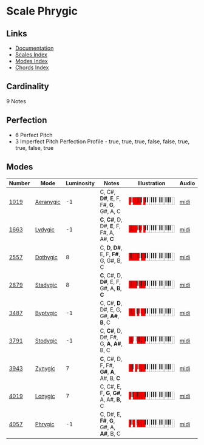 # Scale Phrygic

## Links

- [Documentation](README.md)
- [Scales Index](Scales.md)
- [Modes Index](Modes.md)
- [Chords Index](Chords.md)

## Cardinality

9 Notes

## Perfection

- 6 Perfect Pitch
- 3 Imperfect Pitch
Perfection Profile - true, true, true, false, false, true, true, false, true

## Modes

| Number | Mode | Luminosity | Notes | Illustration | Audio |
|--------|------|------------|-------|--------------|-------|
| [1019](https://ianring.com/musictheory/scales/1019) | [Aeranygic](ModeAeranygic.md) | -1 | C, C#, **D#**, **E**, F, F#, **G**, G#, A, C | ![CNaturalAeranygic](ModeCNaturalAeranygic.png) | [midi](https://github.com/edipermadi/music/blob/main/docs/ModeCNaturalAeranygic.mid?raw=true) | 
| [1663](https://ianring.com/musictheory/scales/1663) | [Lydygic](ModeLydygic.md) | -1 | **C**, **C#**, D, D#, **E**, F, F#, A, A#, **C** | ![CNaturalLydygic](ModeCNaturalLydygic.png) | [midi](https://github.com/edipermadi/music/blob/main/docs/ModeCNaturalLydygic.mid?raw=true) | 
| [2557](https://ianring.com/musictheory/scales/2557) | [Dothygic](ModeDothygic.md) | 8 | C, **D**, **D#**, E, F, **F#**, G, G#, B, C | ![CNaturalDothygic](ModeCNaturalDothygic.png) | [midi](https://github.com/edipermadi/music/blob/main/docs/ModeCNaturalDothygic.mid?raw=true) | 
| [2879](https://ianring.com/musictheory/scales/2879) | [Stadygic](ModeStadygic.md) | 8 | **C**, C#, D, **D#**, E, F, G#, A, **B**, **C** | ![CNaturalStadygic](ModeCNaturalStadygic.png) | [midi](https://github.com/edipermadi/music/blob/main/docs/ModeCNaturalStadygic.mid?raw=true) | 
| [3487](https://ianring.com/musictheory/scales/3487) | [Byptygic](ModeByptygic.md) | -1 | C, C#, **D**, D#, E, G, G#, **A#**, **B**, C | ![CNaturalByptygic](ModeCNaturalByptygic.png) | [midi](https://github.com/edipermadi/music/blob/main/docs/ModeCNaturalByptygic.mid?raw=true) | 
| [3791](https://ianring.com/musictheory/scales/3791) | [Stodygic](ModeStodygic.md) | -1 | C, **C#**, D, D#, F#, G, **A**, **A#**, B, C | ![CNaturalStodygic](ModeCNaturalStodygic.png) | [midi](https://github.com/edipermadi/music/blob/main/docs/ModeCNaturalStodygic.mid?raw=true) | 
| [3943](https://ianring.com/musictheory/scales/3943) | [Zynygic](ModeZynygic.md) | 7 | **C**, C#, D, F, F#, **G#**, **A**, A#, B, **C** | ![CNaturalZynygic](ModeCNaturalZynygic.png) | [midi](https://github.com/edipermadi/music/blob/main/docs/ModeCNaturalZynygic.mid?raw=true) | 
| [4019](https://ianring.com/musictheory/scales/4019) | [Lonygic](ModeLonygic.md) | 7 | C, C#, E, F, **G**, **G#**, A, A#, **B**, C | ![CNaturalLonygic](ModeCNaturalLonygic.png) | [midi](https://github.com/edipermadi/music/blob/main/docs/ModeCNaturalLonygic.mid?raw=true) | 
| [4057](https://ianring.com/musictheory/scales/4057) | [Phrygic](ModePhrygic.md) | -1 | C, D#, E, **F#**, **G**, G#, A, **A#**, B, C | ![CNaturalPhrygic](ModeCNaturalPhrygic.png) | [midi](https://github.com/edipermadi/music/blob/main/docs/ModeCNaturalPhrygic.mid?raw=true) | 
